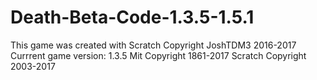 # Death-Beta-Code-1.3.5-1.5.1
This game was created with Scratch
Copyright JoshTDM3 2016-2017
Currrent game version: 1.3.5
Mit Copyright 1861-2017
Scratch Copyright 2003-2017
